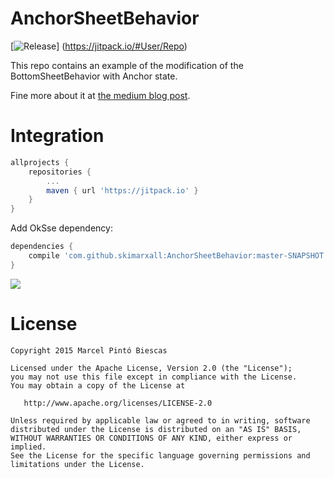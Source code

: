 # AnchorSheetBehavior
[![Release](https://jitpack.io/v/User/Repo.svg)]
(https://jitpack.io/#User/Repo)

This repo contains an example of the modification of the BottomSheetBehavior with Anchor state.

Fine more about it at [the medium blog post](https://medium.com/@marxallski/from-bottomsheetbehavior-to-anchorsheetbehavior-262ad7997286#.m02n38t27).

# Integration 

```groovy
allprojects {
    repositories {
        ...
        maven { url 'https://jitpack.io' }
    }
}
```
Add OkSse dependency:
```groovy
dependencies {
    compile 'com.github.skimarxall:AnchorSheetBehavior:master-SNAPSHOT'
}
```

![](anchorsheetbehavior_demo.gif.gif)

License
=======

    Copyright 2015 Marcel Pintó Biescas

    Licensed under the Apache License, Version 2.0 (the "License");
    you may not use this file except in compliance with the License.
    You may obtain a copy of the License at

       http://www.apache.org/licenses/LICENSE-2.0

    Unless required by applicable law or agreed to in writing, software
    distributed under the License is distributed on an "AS IS" BASIS,
    WITHOUT WARRANTIES OR CONDITIONS OF ANY KIND, either express or implied.
    See the License for the specific language governing permissions and
    limitations under the License.


